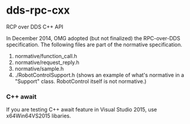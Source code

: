 dds-rpc-cxx
===========

RCP over DDS C++ API

In December 2014, OMG adopted (but not finalized) the RPC-over-DDS specification. The following files are part of the normative specification.

1. normative/function_call.h 
2. normative/request_reply.h
3. normative/sample.h
4. ./RobotControlSupport.h (shows an example of what's normative in a "Support" class. RobotControl itself is not normative.)

### C++ await 

If you are testing C++ await feature in Visual Studio 2015, use x64Win64VS2015 libaries.